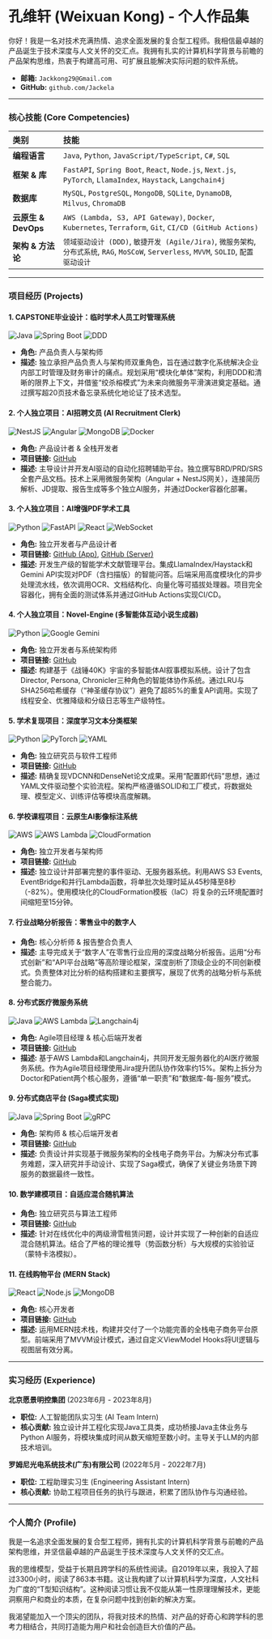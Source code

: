 # 孔维轩 (Weixuan Kong) - 个人作品集

你好！我是一名对技术充满热情、追求全面发展的复合型工程师。我相信最卓越的产品诞生于技术深度与人文关怀的交汇点。我拥有扎实的计算机科学背景与前瞻的产品架构思维，热衷于构建高可用、可扩展且能解决实际问题的软件系统。

*   **邮箱:** `Jackkong29@Gmail.com`
*   **GitHub:** `github.com/Jackela`

---

### 核心技能 (Core Competencies)

| 类别 | 技能 |
| :--- | :--- |
| **编程语言** | `Java`, `Python`, `JavaScript/TypeScript`, `C#`, `SQL` |
| **框架 & 库** | `FastAPI`, `Spring Boot`, `React`, `Node.js`, `Next.js`, `PyTorch`, `LlamaIndex`, `Haystack`, `Langchain4j` |
| **数据库** | `MySQL`, `PostgreSQL`, `MongoDB`, `SQLite`, `DynamoDB`, `Milvus`, `ChromaDB` |
| **云原生 & DevOps** | `AWS (Lambda, S3, API Gateway)`, `Docker`, `Kubernetes`, `Terraform`, `Git`, `CI/CD (GitHub Actions)` |
| **架构 & 方法论** | `领域驱动设计 (DDD)`, `敏捷开发 (Agile/Jira)`, `微服务架构`, `分布式系统`, `RAG`, `MoSCoW`, `Serverless`, `MVVM`, `SOLID`, `配置驱动设计` |

---

### 项目经历 (Projects)

#### 1. CAPSTONE毕业设计：临时学术人员工时管理系统
![Java](https://img.shields.io/badge/Java-ED8B00?logo=openjdk&logoColor=white) ![Spring Boot](https://img.shields.io/badge/Spring_Boot-6DB33F?logo=spring-boot&logoColor=white) ![DDD](https://img.shields.io/badge/DDD-Architecture-blue)

*   **角色:** 产品负责人与架构师
*   **描述:** 独立承担产品负责人与架构师双重角色，旨在通过数字化系统解决企业内部工时管理及财务审计的痛点。规划采用“模块化单体”架构，利用DDD和清晰的限界上下文，并借鉴“绞杀榕模式”为未来向微服务平滑演进奠定基础。通过撰写超20页技术备忘录系统化地论证了技术选型。

#### 2. 个人独立项目：AI招聘文员 (AI Recruitment Clerk)
![NestJS](https://img.shields.io/badge/NestJS-E0234E?logo=nestjs&logoColor=white) ![Angular](https://img.shields.io/badge/Angular-DD0031?logo=angular&logoColor=white) ![MongoDB](https://img.shields.io/badge/MongoDB-47A248?logo=mongodb&logoColor=white) ![Docker](https://img.shields.io/badge/Docker-2496ED?logo=docker&logoColor=white)

*   **角色:** 产品设计者 & 全栈开发者
*   **项目链接:** [GitHub](https://github.com/Jackela/ai-recruitment-clerk)
*   **描述:** 主导设计并开发AI驱动的自动化招聘辅助平台。独立撰写BRD/PRD/SRS全套产品文档。技术上采用微服务架构（Angular + NestJS网关），连接简历解析、JD提取、报告生成等多个独立AI服务，并通过Docker容器化部署。

#### 3. 个人独立项目：AI增强PDF学术工具
![Python](https://img.shields.io/badge/Python-3776AB?logo=python&logoColor=white) ![FastAPI](https://img.shields.io/badge/FastAPI-009688?logo=fastapi&logoColor=white) ![React](https://img.shields.io/badge/React-20232A?logo=react&logoColor=61DAFB) ![WebSocket](https://img.shields.io/badge/WebSocket-010101?logo=websocket&logoColor=white)

*   **角色:** 独立开发者与产品设计者
*   **项目链接:** [GitHub (App)](https://github.com/Jackela/ai_enhanced_pdf_scholar), [GitHub (Server)](https://github.com/Jackela/mcp-academic-rag-server)
*   **描述:** 开发生产级的智能学术文献管理平台。集成LlamaIndex/Haystack和Gemini API实现对PDF（含扫描版）的智能问答。后端采用高度模块化的异步处理流水线，依次调用OCR、文档结构化、向量化等可插拔处理器。项目完全容器化，拥有全面的测试体系并通过GitHub Actions实现CI/CD。

#### 4. 个人独立项目：Novel-Engine (多智能体互动小说生成器)
![Python](https://img.shields.io/badge/Python-3776AB?logo=python&logoColor=white) ![Google Gemini](https://img.shields.io/badge/Google_Gemini-8E44AD?logo=google&logoColor=white)

*   **角色:** 独立开发者与系统架构师
*   **项目链接:** [GitHub](https://github.com/Jackela/Novel-Engine)
*   **描述:** 构建基于《战锤40K》宇宙的多智能体AI叙事模拟系统。设计了包含Director, Persona, Chronicler三种角色的智能体协作系统。通过LRU与SHA256哈希缓存（“神圣缓存协议”）避免了超85%的重复API调用。实现了线程安全、优雅降级和分级日志等生产级特性。

#### 5. 学术复现项目：深度学习文本分类框架
![Python](https://img.shields.io/badge/Python-3776AB?logo=python&logoColor=white) ![PyTorch](https://img.shields.io/badge/PyTorch-EE4C2C?logo=pytorch&logoColor=white) ![YAML](https://img.shields.io/badge/YAML-CB171E?logo=yaml&logoColor=white)

*   **角色:** 独立研究员与软件工程师
*   **项目链接:** [GitHub](https://github.com/Jackela/Project5)
*   **描述:** 精确复现VDCNN和DenseNet论文成果。采用“配置即代码”思想，通过YAML文件驱动整个实验流程。架构严格遵循SOLID和工厂模式，将数据处理、模型定义、训练评估等模块高度解耦。

#### 6. 学校课程项目：云原生AI影像标注系统
![AWS](https://img.shields.io/badge/AWS-232F3E?logo=amazonaws&logoColor=white) ![AWS Lambda](https://img.shields.io/badge/Lambda-FF9900?logo=aws-lambda&logoColor=white) ![CloudFormation](https://img.shields.io/badge/CloudFormation-FF9900?logo=aws-cloudformation&logoColor=white)

*   **角色:** 独立开发者与架构师
*   **项目链接:** [GitHub](https://github.com/Jackela/COMP5349)
*   **描述:** 独立设计并部署完整的事件驱动、无服务器系统。利用AWS S3 Events, EventBridge和并行Lambda函数，将单批次处理时延从45秒降至8秒（-82%）。使用模块化的CloudFormation模板（IaC）将复杂的云环境配置时间缩短至15分钟。

#### 7. 行业战略分析报告：零售业中的数字人
*   **角色:** 核心分析师 & 报告整合负责人
*   **描述:** 主导完成关于“数字人”在零售行业应用的深度战略分析报告。运用“分布式创新”和“API平台战略”等高阶理论框架，深度剖析了顶级企业的不同创新模式。负责整体对比分析的结构搭建和主要撰写，展现了优秀的战略分析与系统整合能力。

#### 8. 分布式医疗微服务系统
![Java](https://img.shields.io/badge/Java-ED8B00?logo=openjdk&logoColor=white) ![AWS Lambda](https://img.shields.io/badge/Lambda-FF9900?logo=aws-lambda&logoColor=white) ![Langchain4j](https://img.shields.io/badge/Langchain4j-444444)

*   **角色:** Agile项目经理 & 核心后端开发者
*   **项目链接:** [GitHub](https://github.com/Jackela/ELEC5620-Doctor-Service)
*   **描述:** 基于AWS Lambda和Langchain4j，共同开发无服务器化的AI医疗微服务系统。作为Agile项目经理使用Jira提升团队协作效率约15%。架构上拆分为Doctor和Patient两个核心服务，遵循“单一职责”和“数据库-每-服务”模式。

#### 9. 分布式商店平台 (Saga模式实现)
![Java](https://img.shields.io/badge/Java-ED8B00?logo=openjdk&logoColor=white) ![Spring Boot](https://img.shields.io/badge/Spring_Boot-6DB33F?logo=spring-boot&logoColor=white) ![gRPC](https://img.shields.io/badge/gRPC-000000?logo=grpc&logoColor=white)

*   **角色:** 架构师 & 核心后端开发者
*   **项目链接:** [GitHub](https://github.com/Jackela/sydney-comp5348-group-project-showcase)
*   **描述:** 负责设计并实现基于微服务架构的全栈电子商务平台。为解决分布式事务难题，深入研究并手动设计、实现了Saga模式，确保了关键业务场景下跨服务的数据最终一致性。

#### 10. 数学建模项目：自适应混合随机算法
*   **角色:** 独立研究员与算法工程师
*   **项目链接:** [GitHub](https://github.com/Jackela/CS29)
*   **描述:** 针对在线优化中的两级滑雪租赁问题，设计并实现了一种创新的自适应混合随机算法。结合了严格的理论推导（势函数分析）与大规模的实验验证（蒙特卡洛模拟）。

#### 11. 在线购物平台 (MERN Stack)
![React](https://img.shields.io/badge/React-20232A?logo=react&logoColor=61DAFB) ![Node.js](https://img.shields.io/badge/Node.js-43853D?logo=node.js&logoColor=white) ![MongoDB](https://img.shields.io/badge/MongoDB-47A248?logo=mongodb&logoColor=white)

*   **角色:** 核心开发者
*   **项目链接:** [GitHub](https://github.com/Jackela/sydney-tut9-g5-oldphonesales-showcase)
*   **描述:** 运用MERN技术栈，构建并交付了一个功能完善的全栈电子商务平台原型。前端采用了MVVM设计模式，通过自定义ViewModel Hooks将UI逻辑与视图层有效分离。

---

### 实习经历 (Experience)

**北京愿景明控集团** (2023年6月 - 2023年8月)
*   **职位:** 人工智能团队实习生 (AI Team Intern)
*   **核心贡献:** 独立设计并工程化实现Java工具类，成功桥接Java主体业务与Python AI服务，将模块集成时间从数天缩短至数小时。主导关于LLM的内部技术培训。

**罗姆尼光电系统技术(广东)有限公司** (2022年5月 - 2022年7月)
*   **职位:** 工程助理实习生 (Engineering Assistant Intern)
*   **核心贡献:** 协助工程项目任务的执行与跟进，积累了团队协作与沟通经验。

---

### 个人简介 (Profile)
我是一名追求全面发展的复合型工程师，拥有扎实的计算机科学背景与前瞻的产品架构思维，并坚信最卓越的产品诞生于技术深度与人文关怀的交汇点。

我的思维模型，受益于长期且跨学科的系统性阅读。自2019年以来，我投入了超过3300小时，阅读了863本书籍。这让我构建了以计算机科学为深度，人文社科为广度的“T型知识结构”。这种阅读习惯让我不仅能从第一性原理理解技术，更能洞察用户和商业的本质，在复杂问题中找到创新的解决方案。

我渴望能加入一个顶尖的团队，将我对技术的热情、对产品的好奇心和跨学科的思考力相结合，共同打造能为用户和社会创造巨大价值的产品。
